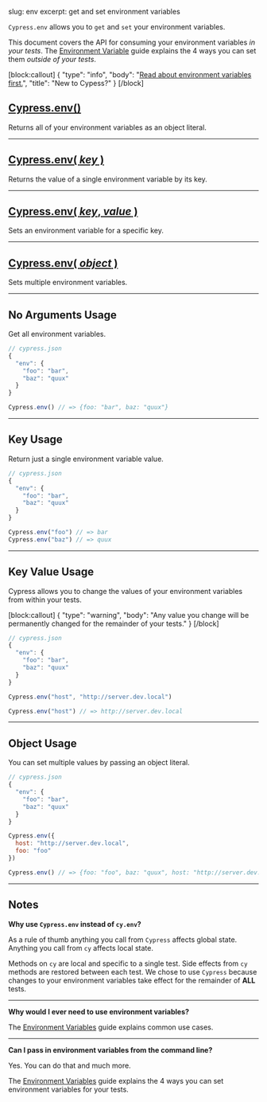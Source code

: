 slug: env
excerpt: get and set environment variables

`Cypress.env` allows you to `get` and `set` your environment variables.

This document covers the API for consuming your environment variables *in your tests*. The [Environment Variable](http://on.cypress.io/guides/environment-variables) guide explains the 4 ways you can set them *outside of your tests*.

[block:callout]
{
  "type": "info",
  "body": "[Read about environment variables first.](http://on.cypress.io/guides/environment-variables)",
  "title": "New to Cypess?"
}
[/block]

## [Cypress.env()](#no-arguments-usage)

Returns all of your environment variables as an object literal.

***

## [Cypress.env( *key* )](#key-usage)

Returns the value of a single environment variable by its key.

***

## [Cypress.env( *key*, *value* )](#key-value-usage)

Sets an environment variable for a specific key.

***

## [Cypress.env( *object* )](#object-usage)

Sets multiple environment variables.

***

## No Arguments Usage

Get all environment variables.

```javascript
// cypress.json
{
  "env": {
    "foo": "bar",
    "baz": "quux"
  }
}
```

```javascript
Cypress.env() // => {foo: "bar", baz: "quux"}
```

***

## Key Usage

Return just a single environment variable value.

```javascript
// cypress.json
{
  "env": {
    "foo": "bar",
    "baz": "quux"
  }
}
```

```javascript
Cypress.env("foo") // => bar
Cypress.env("baz") // => quux
```

***

## Key Value Usage

Cypress allows you to change the values of your environment variables from within your tests.

[block:callout]
{
  "type": "warning",
  "body": "Any value you change will be permanently changed for the remainder of your tests."
}
[/block]

```javascript
// cypress.json
{
  "env": {
    "foo": "bar",
    "baz": "quux"
  }
}
```

```javascript
Cypress.env("host", "http://server.dev.local")

Cypress.env("host") // => http://server.dev.local
```

***

## Object Usage

You can set multiple values by passing an object literal.

```javascript
// cypress.json
{
  "env": {
    "foo": "bar",
    "baz": "quux"
  }
}
```

```javascript
Cypress.env({
  host: "http://server.dev.local",
  foo: "foo"
})

Cypress.env() // => {foo: "foo", baz: "quux", host: "http://server.dev.local"}
```

***

## Notes

**Why use `Cypress.env` instead of `cy.env`?**

As a rule of thumb anything you call from `Cypress` affects global state. Anything you call from `cy` affects local state.

Methods on `cy` are local and specific to a single test. Side effects from `cy` methods are restored between each test. We chose to use `Cypress` because changes to your environment variables take effect for the remainder of **ALL** tests.

***

**Why would I ever need to use environment variables?**

The [Environment Variables](http://on.cypress.io/guides/environment-variables) guide explains common use cases.

***

**Can I pass in environment variables from the command line?**

Yes. You can do that and much more.

The [Environment Variables](http://on.cypress.io/guides/environment-variables) guide explains the 4 ways you can set environment variables for your tests.
